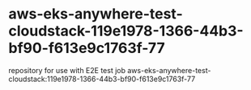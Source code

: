 # aws-eks-anywhere-test-cloudstack-119e1978-1366-44b3-bf90-f613e9c1763f-77
repository for use with E2E test job aws-eks-anywhere-test-cloudstack:119e1978-1366-44b3-bf90-f613e9c1763f-77

